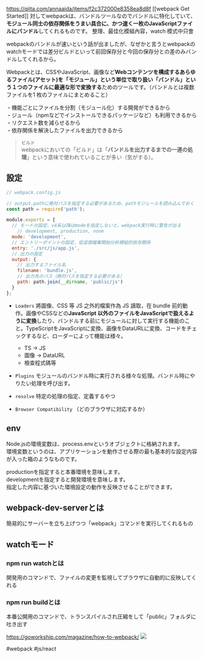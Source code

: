 https://qiita.com/annaaida/items/f2c372000e8358ea8d8f
[[webpack Get Started]]
対してwebpackは、バンドルツールなのでバンドルに特化していて、**モジュール同士の依存関係をうまい具合に、かつ速く一枚のJavaScriptファイルにバンドル**してくれるものです。
整理、最佳化模組內容，watch 模式中只會

webpackのバンドルが速いという話が出ましたが、なぜかと言うとwebpackのwatchモードでは差分ビルドといって前回保存分と今回の保存分との差のみバンドルしてくれるから。

Webpackとは、CSSやJavaScript、画像など**Webコンテンツを構成するあらゆるファイル(アセット)を「モジュール」**という単位で取り扱い**「バンドル」という１つのファイルに最適な形で変換する**ためのツールです。（バンドルとは複数ファイルを1 枚のファイルにまとめること）

・機能ごとにファイルを分割（モジュール化）する開発ができるから  
・ジュール（npmなどでインストールできるパッケージなど）も利用できるから  
・リクエスト数を減らせるから  
・依存関係を解決したファイルを出力できるから

>`ビルド`  
webpackにおいての「ビルド」は「**バンドルを出力するまでの一連の処理**」という意味で使われていることが多い（気がする）。

## 設定
```js
// webpack.config.js

// output.pathに絶対パスを指定する必要があるため、pathモジュールを読み込んでおく
const path = require('path');

module.exports = {
  // モードの設定、v4系以降はmodeを指定しないと、webpack実行時に警告が出る
	// development, production, none
  mode: 'development',
  // エントリーポイントの設定，從這個檔案開始分析模組的依存關係
  entry: './src/js/app.js',
  // 出力の設定
  output: {
    // 出力するファイル名
    filename: 'bundle.js',
    // 出力先のパス（絶対パスを指定する必要がある）
    path: path.join(__dirname, 'public/js')
  }
};
```

- `Loaders` 將圖像、CSS 等 JS 之外的檔案作為 JS 讀取，在 bundle 前的動作。画像やCSSなどの**JavaScript 以外のファイルをJavaScriptで扱えるように変換**したり、バンドルする前にモジュールに対して実行する機能のこと。TypeScriptをJavaScriptに変換、画像をDataURLに変換、コードをチェックするなど、ローダーによって機能は様々。
	- TS -> JS
	- 圖像 -> DataURL
	- 檢查程式碼等

- `Plugins` モジュールのバンドル時に実行される様々な処理。バンドル時にやりたい処理を呼び出す。

- `resolve` 特定の処理の指定、定義するやつ

- `Browser Compatibility` （どのブラウザに対応するか）

## env
Node.jsの環境変数は、process.envというオブジェクトに格納されます。  
環境変数というのは、アプリケーションを動作させる際の最も基本的な設定内容が入った箱のようなものです。

productionを指定すると本番環境を意味します。  
developmentを指定すると開発環境を意味します。  
指定した内容に基づいた環境設定の動作を反映させることができます。

## webpack-dev-serverとは

簡易的にサーバーを立ち上げつつ「webpack」コマンドを実行してくれるもの

## watchモード

### [](https://qiita.com/annaaida/items/f2c372000e8358ea8d8f#npm-run-watch%E3%81%A8%E3%81%AF)npm run watchとは

開発用のコマンドで、ファイルの変更を監視してブラウザに自動的に反映してくれる

### [](https://qiita.com/annaaida/items/f2c372000e8358ea8d8f#npm-run-build%E3%81%A8%E3%81%AF)npm run buildとは

本番公開用のコマンドで、トランスパイルされ圧縮をして「public」フォルダに吐き出す


https://goworkship.com/magazine/how-to-webpack/
![](https://i0.wp.com/goworkship.com/magazine/app/uploads/2018/09/before-2.png?resize=840%2C473&ssl=1)

#webpack #js/react 